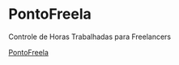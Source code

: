# PontoFreela
Controle de Horas Trabalhadas para Freelancers

[PontoFreela](http://pontofreela.r3ck.com.br)

